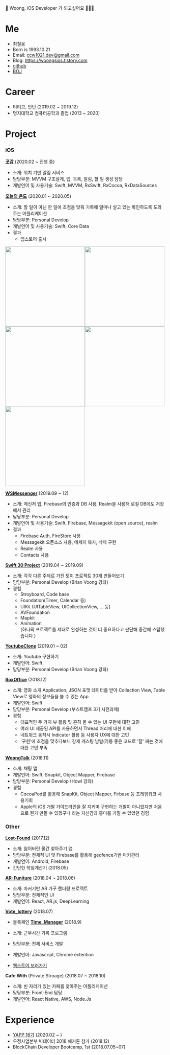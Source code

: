 
🚨 Woong, iOS Developer 가 되고싶어요 🙏🙏🙏

# Me

- 최철웅
- Born is 1993.10.21
- Email: ccw1021.dev@gmail.com
- Blog: https://woongsios.tistory.com
- [github](https://github.com/chelwoong/)
- [BOJ](https://www.acmicpc.net/user/woongs)

# Career

- 티티고, 인턴 (2019.02 ~ 2019.12)
- 명지대학교 컴퓨터공학과 졸업 (2013 ~ 2020)

# Project

### iOS

**[곳감](https://github.com/YAPP-16th/Team_iOS_1_Client)** (2020.02 ~ 진행 중)
- 소개: 위치 기반 알림 서비스
- 담당부분: MVVM 구조설계, 맵, 목록, 알림, 할 일 생성 담당
- 개발언어 및 사용기술: Swift, MVVM, RxSwift, RxCocoa, RxDataSources

**[오늘의 온도](https://apps.apple.com/us/app/%EC%98%A4%EB%8A%98%EC%9D%98-%EC%98%A8%EB%8F%84/id1510706558?ls=1)** (2020.01 ~ 2020.05)
- 소개: 할 일이 아닌 한 일에 초점을 맞춰 기록해 얼마나 살고 있는 확인하도록 도와주는 어플리케이션
- 담당부분: Personal Develop
- 개발언어 및 사용기술: Swift, Core Data
- 결과
  - 앱스토어 출시

<img src="./Images/오늘의온도/시연.gif" width="250" /><img src="./Images/오늘의온도/소개메인.png" width="250" /><img src="./Images/오늘의온도/소개캘린더.png" width="250" /><img src="./Images/오늘의온도/소개통계.png" width="250" /><img src="Images/오늘의온도/소개설정.png" width="250" /> 

**[WSMessenger](https://github.com/chelwoong/WSMessanger)** (2019.09 ~ 12)
- 소개: 메신저 앱, Firebase의 인증과 DB 사용, Realm을 사용해 로컬 DB에도 저장해서 관리
- 담당부분: Personal Develop
- 개발언어 및 사용기술: Swift, Firebase, Messagekit (open source), realm
- 결과
  - Firebase Auth, FireStore 사용
  - Messagekit 오픈소스 사용, 메세지 복사, 삭제 구현 
  - Realm 사용
  - Contacts 사용

**[Swift 30 Project](https://github.com/chelwoong/Swift-30-Projects)** (2019.04 ~ 2019.09)

- 소개: 각각 다른 주제르 가진 토이 프로젝트 30개 만들어보기  
- 담당부분: Personal Develop (Brian Voong 강좌)
- 경험
  - Stroyboard, Code base
  - Foundation(Timer, Calendar 등)
  - UIKit (UITableView, UICollectionView, … 등)
  - AVFoundation
  - Mapkit
  - Animation  
  (하나의 프로젝트를 제대로 완성하는 것이 더 중요하다고 판단해 중간에 스탑했습니다.)

**[YoutubeClone](https://github.com/chelwoong/YoutubeClone)** (2019.01 ~ 02)

- 소개: Youtube 구현하기
- 개발언어: Swift,
- 담당부분: Personal Develop (Brian Voong 강좌)


**[BoxOffice](https://github.com/chelwoong/BoxOffice)** (2018.12)

- 소개: 영화 소개 Application, JSON 포맷 데이터를 받아 Collection View, Table View로 영화의 정보들을 볼 수 있는 App
- 개발언어: Swift
- 담당부분: Personal Develop (부스트캠프 3기 사전과제)
- 경험 
  - 대표적인 두 가지 뷰 활용 및 흔히 볼 수 있는 UI 구현에 대한 고민
  - 여러 UI 제공된 API를 사용하면서 Thread 처리에 대한 이해
  - 네트워크 동작시 Indicator 활용 등 사용자 UX에 대한 고민
  - '구현'에 초점을 맞추다보니 강제 캐스팅 남발(?)등 좋은 코드로 '잘' 짜는 것에 대한 고민 부족


**[WoongTalk](https://github.com/chelwoong/WoongTalk)** (2018.11)

- 소개: 채팅 앱
- 개발언어: Swift, Snapkit, Object Mapper, Firebase
- 담당부분: Personal Develop (Howl 강좌)
- 경험 
  - CocoaPod를 활용해 SnapKit, Object Mapper, Firbase 등 프레임워크 사용기회
  - Apple의 iOS 개발 가이드라인을 잘 지키며 구현하는 개발이 아니었지만 처음으로 뭔가 만들 수 있겠구나 라는 자신감과 흥미를 가질 수 있었던 경험


### Other

**[Lost-Found](https://github.com/merturl/Lost-Found)** (2017.12)

- 소개: 잃어버린 물건 찾아주기 앱
- 담당부분: 전체적 UI 및 Firebase를 활용해 geofence기반 마커관리
- 개발언어: Android, Firebase
- 간단한 학점계산기 (2018.05)

**[AR-Funiture](https://github.com/chelwoong/grade_calculator)** (2018.04 ~ 2018.06)

- 소개: 마커기반 AR 가구 렌더링 프로젝트
- 담당부분: 전체적인 UI
- 개발언어: React, AR.js, DeepLearning

**[Vote_lottery](https://github.com/sleak434/vote_lottery)** (2018.07)

- 블록체인
**[Time_Manager](https://github.com/chelwoong/Time_Manager)** (2018.9)

- 소개: 근무시간 기록 프로그램
- 담당부분: 전체 서비스 개발
- 개발언어: Javascript, Chrome extention
- [웹스토어 보러가기](https://chrome.google.com/webstore/detail/time-manager/fkeblohjdefejdpegoclmhcllgkdlflh?hl=ko)

**Cafe With** (Private Stroage) (2018.07 ~ 2018.10)

- 소개: 빈 자리가 있는 카페를 찾아주는 어플리케이션
- 담당부분: Front-End 담당
- 개발언어: React Native, AWS, Node.Js


# Experience

- [YAPP 16기](https://github.com/YAPP-16th) (2020.02 ~ )
- 우정사업본부 빅데이터 2018 해커톤 참가 (2018.12)
- BlockChain Developer Bootcamp, 1st (2018.07.05~07)
